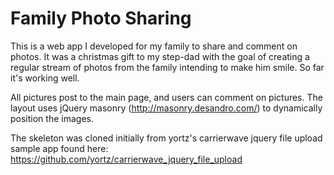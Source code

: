 # Family Photo Sharing

This is a web app I developed for my family to share and comment on photos.  It was a christmas gift to my step-dad with the goal of creating a regular stream of photos from the family intending to make him smile.  So far it's working well.

All pictures post to the main page, and users can comment on pictures.  The layout uses jQuery masonry (http://masonry.desandro.com/) to dynamically position the images.

The skeleton was cloned initially from yortz's carrierwave jquery file upload sample app found here: https://github.com/yortz/carrierwave_jquery_file_upload